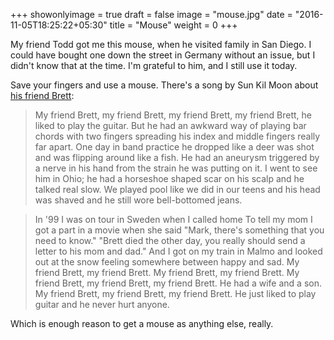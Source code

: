 +++
showonlyimage = true
draft = false
image = "mouse.jpg"
date = "2016-11-05T18:25:22+05:30"
title = "Mouse"
weight = 0
+++

My friend Todd got me this mouse, when he visited family in San Diego. I could have bought one down the street in Germany without an issue, but I didn't know that at the time. I'm grateful to him, and I still use it today.

Save your fingers and use a mouse. There's a song by Sun Kil Moon about [his friend Brett](http://songmeanings.com/songs/view/3530822107859473851/):

> My friend Brett, my friend Brett, my friend Brett, my friend Brett, he liked to play the guitar.
> But he had an awkward way of playing bar chords with two fingers spreading his index and middle fingers really far apart.
> One day in band practice he dropped like a deer was shot and was flipping around like a fish.
> He had an aneurysm triggered by a nerve in his hand from the strain he was putting on it.
> I went to see him in Ohio; he had a horseshoe shaped scar on his scalp and he talked real slow.
> We played pool like we did in our teens and his head was shaved and he still wore bell-bottomed jeans.

> In '99 I was on tour in Sweden when I called home
> To tell my mom I got a part in a movie when she said "Mark, there's something that you need to know."
> "Brett died the other day, you really should send a letter to his mom and dad." And I got on my train in Malmo and looked out at the snow feeling somewhere between happy and sad.
> My friend Brett, my friend Brett. My friend Brett, my friend Brett. My friend Brett, my friend Brett, my friend Brett.
> He had a wife and a son.
> My friend Brett, my friend Brett, my friend Brett.
> He just liked to play guitar and he never hurt anyone.

Which is enough reason to get a mouse as anything else, really.
